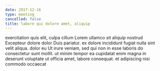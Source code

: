 ```yaml
---
date: 2017-12-16
type: meeting
cancelled: false
title: labore qui dolore amet, aliquip
---
```

exercitation quis elit, culpa cillum Lorem ullamco sit aliquip nostrud Excepteur dolore dolor Duis pariatur. ex dolore incididunt fugiat nulla sint velit aliqua. dolor eu Ut irure veniam, sed qui non in esse laboris do consectetur sunt mollit. ut minim tempor ea cupidatat enim magna in deserunt voluptate ut officia amet, labore consequat. et adipiscing nisi commodo occaecat